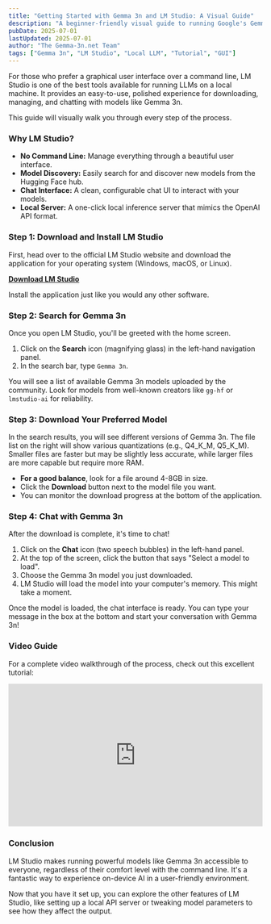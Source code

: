 ```yaml
---
title: "Getting Started with Gemma 3n and LM Studio: A Visual Guide"
description: "A beginner-friendly visual guide to running Google's Gemma 3n models on your local computer using LM Studio. No command line needed!"
pubDate: 2025-07-01
lastUpdated: 2025-07-01
author: "The Gemma-3n.net Team"
tags: ["Gemma 3n", "LM Studio", "Local LLM", "Tutorial", "GUI"]
---
```


For those who prefer a graphical user interface over a command line, LM Studio is one of the best tools available for running LLMs on a local machine. It provides an easy-to-use, polished experience for downloading, managing, and chatting with models like Gemma 3n.

This guide will visually walk you through every step of the process.

### Why LM Studio?
- **No Command Line:** Manage everything through a beautiful user interface.
- **Model Discovery:** Easily search for and discover new models from the Hugging Face hub.
- **Chat Interface:** A clean, configurable chat UI to interact with your models.
- **Local Server:** A one-click local inference server that mimics the OpenAI API format.

### Step 1: Download and Install LM Studio

First, head over to the official LM Studio website and download the application for your operating system (Windows, macOS, or Linux).

[**Download LM Studio**](https://lmstudio.ai/)

Install the application just like you would any other software.

### Step 2: Search for Gemma 3n

Once you open LM Studio, you'll be greeted with the home screen.
1.  Click on the **Search** icon (magnifying glass) in the left-hand navigation panel.
2.  In the search bar, type `Gemma 3n`.

You will see a list of available Gemma 3n models uploaded by the community. Look for models from well-known creators like `gg-hf` or `lmstudio-ai` for reliability.

### Step 3: Download Your Preferred Model

In the search results, you will see different versions of Gemma 3n. The file list on the right will show various quantizations (e.g., Q4_K_M, Q5_K_M). Smaller files are faster but may be slightly less accurate, while larger files are more capable but require more RAM.

- **For a good balance**, look for a file around 4-8GB in size.
- Click the **Download** button next to the model file you want.
- You can monitor the download progress at the bottom of the application.

### Step 4: Chat with Gemma 3n

After the download is complete, it's time to chat!
1.  Click on the **Chat** icon (two speech bubbles) in the left-hand panel.
2.  At the top of the screen, click the button that says "Select a model to load".
3.  Choose the Gemma 3n model you just downloaded.
4.  LM Studio will load the model into your computer's memory. This might take a moment.

Once the model is loaded, the chat interface is ready. You can type your message in the box at the bottom and start your conversation with Gemma 3n!

### Video Guide

For a complete video walkthrough of the process, check out this excellent tutorial:

<div style="position: relative; padding-bottom: 56.25%; height: 0; overflow: hidden; max-width: 100%; height: auto;">
    <iframe 
        src="https://www.youtube.com/embed/IcQVOT7rfI0" 
        frameborder="0" 
        allow="accelerometer; autoplay; clipboard-write; encrypted-media; gyroscope; picture-in-picture" 
        allowfullscreen
        style="position: absolute; top: 0; left: 0; width: 100%; height: 100%;">
    </iframe>
</div>

### Conclusion

LM Studio makes running powerful models like Gemma 3n accessible to everyone, regardless of their comfort level with the command line. It's a fantastic way to experience on-device AI in a user-friendly environment.

Now that you have it set up, you can explore the other features of LM Studio, like setting up a local API server or tweaking model parameters to see how they affect the output. 